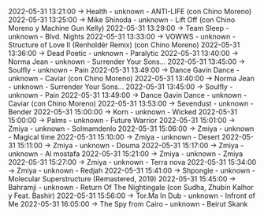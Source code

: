 2022-05-31 13:21:00 -> Health - unknown - ANTI-LIFE (con Chino Moreno)
2022-05-31 13:25:00 -> Mike Shinoda - unknown - Lift Off (con Chino Moreno y Machine Gun Kelly)
2022-05-31 13:29:00 -> Team Sleep - unknown - Blvd. Nights
2022-05-31 13:33:00 -> VOWWS - unknown - Structure of Love II (Renholdër Remix) (con Chino Moreno)
2022-05-31 13:36:00 -> Dead Poetic - unknown - Paralytic
2022-05-31 13:40:00 -> Norma Jean - unknown - Surrender Your Sons...
2022-05-31 13:45:00 -> Soulfly - unknown - Pain
2022-05-31 13:49:00 -> Dance Gavin Dance - unknown - Caviar (con Chino Moreno)
2022-05-31 13:40:00 -> Norma Jean - unknown - Surrender Your Sons...
2022-05-31 13:45:00 -> Soulfly - unknown - Pain
2022-05-31 13:49:00 -> Dance Gavin Dance - unknown - Caviar (con Chino Moreno)
2022-05-31 13:53:00 -> Sevendust - unknown - Bender
2022-05-31 15:00:00 -> Korn - unknown - Wicked
2022-05-31 15:00:00 -> Palms - unknown - Future Warrior
2022-05-31 15:01:00 -> Zmiya - unknown - Solmamdenlo
2022-05-31 15:06:00 -> Zmiya - unknown - Magical time
2022-05-31 15:10:00 -> Zmiya - unknown - Desert
2022-05-31 15:11:00 -> Zmiya - unknown - Douma
2022-05-31 15:17:00 -> Zmiya - unknown - Al mostafa
2022-05-31 15:21:00 -> Zmiya - unknown - Zmiya
2022-05-31 15:27:00 -> Zmiya - unknown - Terra nova
2022-05-31 15:34:00 -> Zmiya - unknown - Redjah
2022-05-31 15:41:00 -> Shpongle - unknown - Molecular Superstructure (Remastered, 2019)
2022-05-31 15:45:00 -> Bahramji - unknown - Return Of The Nightingale (con Sudha, Zhubin Kalhor y Feat. Bashir)
2022-05-31 15:56:00 -> Tor.Ma In Dub - unknown - Infront of Me
2022-05-31 16:05:00 -> The Spy from Cairo - unknown - Beirut Skank
